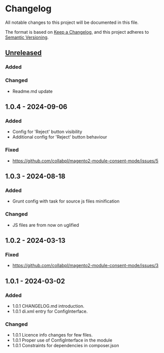 # Changelog

All notable changes to this project will be documented in this file.

The format is based on [Keep a Changelog](https://keepachangelog.com/en/1.1.0/),
and this project adheres to [Semantic Versioning](https://semver.org/spec/v2.0.0.html).

## [Unreleased]
### Added
### Changed
- Readme.md update

## 1.0.4 - 2024-09-06
### Added
- Config for 'Reject' button visibility
- Additional config for 'Reject' button behaviour
### Fixed
- https://github.com/collabpl/magento2-module-consent-mode/issues/5

## 1.0.3 - 2024-08-18
### Added
- Grunt config with task for source js files minification
### Changed
- JS files are from now on uglified

## 1.0.2 - 2024-03-13
### Fixed
- https://github.com/collabpl/magento2-module-consent-mode/issues/3

## 1.0.1 - 2024-03-02
### Added
- 1.0.1 CHANGELOG.md introduction.
- 1.0.1 di.xml entry for ConfigInterface.

### Changed
- 1.0.1 Licence info changes for few files.
- 1.0.1 Proper use of ConfigInterface in the module
- 1.0.1 Constraints for dependencies in composer.json

[unreleased]: https://github.com/collabpl/magento2-module-consent-mode/compare/1.0.4...HEAD
[1.0.4]: https://github.com/collabpl/magento2-module-consent-mode/compare/1.0.3...1.0.4
[1.0.3]: https://github.com/collabpl/magento2-module-consent-mode/compare/1.0.2...1.0.3
[1.0.2]: https://github.com/collabpl/magento2-module-consent-mode/compare/1.0.1...1.0.2
[1.0.1]: https://github.com/collabpl/magento2-module-consent-mode/compare/1.0.0...1.0.1
[1.0.0]: https://github.com/collabpl/magento2-module-consent-mode/releases/tag/1.0.0
